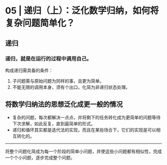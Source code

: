 # 05 | 递归（上）：泛化数学归纳，如何将复杂问题简单化？

## 递归

### 递归，就是在运行的过程中调用自己。

构成递归需具备的条件：

1. 子问题需与原始问题为同样的事，且更为简单。
2. 不能无限的调用本身，须有个出口，化简为非递归状态处理。


## 将数学归纳法的思想泛化成更一般的情况

* 复杂的问题，每次都解决一点点，并将剩下的任务转化成为更简单的问题等待下次求解，如此反复，直到最简单的形式。
* 递归和循环其实都是迭代法的实现，而且在某些场合下，它们的实现是可以相互转化的。

*****

将整个问题化简成为每一个阶段的简单小问题，并使这些小问题都有相似性，完成一个个小问题，逐步完成整个问题。
